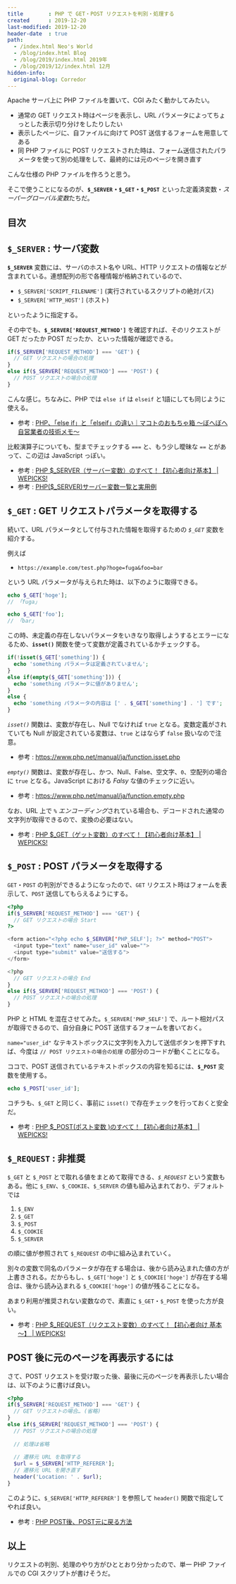 ```yaml
---
title        : PHP で GET・POST リクエストを判別・処理する
created      : 2019-12-20
last-modified: 2019-12-20
header-date  : true
path:
  - /index.html Neo's World
  - /blog/index.html Blog
  - /blog/2019/index.html 2019年
  - /blog/2019/12/index.html 12月
hidden-info:
  original-blog: Corredor
---
```


Apache サーバ上に PHP ファイルを置いて、CGI みたく動かしてみたい。

- 通常の GET リクエスト時はページを表示し、URL パラメータによってちょっとした表示切り分けをしたりしたい
- 表示したページに、自ファイルに向けて POST 送信するフォームを用意してある
- 同 PHP ファイルに POST リクエストされた時は、フォーム送信されたパラメータを使って別の処理をして、最終的には元のページを開き直す

こんな仕様の PHP ファイルを作ろうと思う。

そこで使うことになるのが、**`$_SERVER`・`$_GET`・`$_POST`** といった定義済変数・*スーパーグローバル変数*たちだ。

## 目次

## `$_SERVER` : サーバ変数

**`$_SERVER`** 変数には、サーバのホスト名や URL、HTTP リクエストの情報などが含まれている。連想配列の形で各種情報が格納されているので、

- `$_SERVER['SCRIPT_FILENAME']` (実行されているスクリプトの絶対パス)
- `$_SERVER['HTTP_HOST']` (ホスト)

といったように指定する。

その中でも、**`$_SERVER['REQUEST_METHOD']`** を確認すれば、そのリクエストが GET だったか POST だったか、といった情報が確認できる。

```php
if($_SERVER['REQUEST_METHOD'] === 'GET') {
  // GET リクエストの場合の処理
}
else if($_SERVER['REQUEST_METHOD'] === 'POST') {
  // POST リクエストの場合の処理
}
```

こんな感じ。ちなみに、PHP では `else if` は `elseif` と1語にしても同じように使える。

- 参考 : [PHP、「else if」と「elseif」の違い｜マコトのおもちゃ箱 ～ぼへぼへ自営業者の技術メモ～](http://piyopiyocs.blog115.fc2.com/blog-entry-937.html)

比較演算子についても、型までチェックする `===` と、もう少し曖昧な `==` とがあって、この辺は JavaScript っぽい。

- 参考 : [PHP $_SERVER（サーバー変数）のすべて！【初心者向け基本】 | WEPICKS!](https://wepicks.net/phpref-server/)
- 参考 : [PHP($_SERVER)サーバー変数一覧と実用例](https://www.flatflag.nir87.com/server-358)

## `$_GET` : GET リクエストパラメータを取得する

続いて、URL パラメータとして付与された情報を取得するための *`$_GET`* 変数を紹介する。

例えば

- `https://example.com/test.php?hoge=fuga&foo=bar`

という URL パラメータが与えられた時は、以下のように取得できる。

```php
echo $_GET['hoge'];
// 「fuga」

echo $_GET['foo'];
// 「bar」
```

この時、未定義の存在しないパラメータをいきなり取得しようするとエラーになるため、**`isset()`** 関数を使って変数が定義されているかチェックする。

```php
if(!isset($_GET['something']) {
  echo 'something パラメータは定義されていません';
}
else if(empty($_GET['something'])) {
  echo 'something パラメータに値がありません';
}
else {
  echo 'something パラメータの内容は [' . $_GET['something'] . '] です';
}
```

*`isset()`* 関数は、変数が存在し、Null でなければ `true` となる。変数定義がされていても Null が設定されている変数は、`true` とはならず `false` 扱いなので注意。

- 参考 : <https://www.php.net/manual/ja/function.isset.php>

*`empty()`* 関数は、変数が存在し、かつ、Null、False、空文字、`0`、空配列の場合に `true` となる。JavaScript における *Falsy* な値のチェックに近い。

- 参考 : <https://www.php.net/manual/ja/function.empty.php>

なお、URL 上で *`%` エンコーディング*されている場合も、デコードされた通常の文字列が取得できるので、変換の必要はない。

- 参考 : [PHP $_GET（ゲット変数）のすべて！【初心者向け基本】 | WEPICKS!](https://wepicks.net/phpref-get/)

## `$_POST` : POST パラメータを取得する

`GET`・`POST` の判別ができるようになったので、`GET` リクエスト時はフォームを表示して、`POST` 送信してもらえるようにする。

```php
<?php
if($_SERVER['REQUEST_METHOD'] === 'GET') {
  // GET リクエストの場合 Start
?>

<form action="<?php echo $_SERVER['PHP_SELF']; ?>" method="POST">
  <input type="text" name="user_id" value="">
  <input type="submit" value="送信する">
</form>

<?php
  // GET リクエストの場合 End
}
else if($_SERVER['REQUEST_METHOD'] === 'POST') {
  // POST リクエストの場合の処理
}
```

PHP と HTML を混在させてみた。`$_SERVER['PHP_SELF']` で、ルート相対パスが取得できるので、自分自身に POST 送信するフォームを書いておく。

`name="user_id"` なテキストボックスに文字列を入力して送信ボタンを押下すれば、今度は `// POST リクエストの場合の処理` の部分のコードが動くことになる。

ココで、POST 送信されているテキストボックスの内容を知るには、**`$_POST`** 変数を使用する。

```php
echo $_POST['user_id'];
```

コチラも、`$_GET` と同じく、事前に `isset()` で存在チェックを行っておくと安全だ。

- 参考 : [PHP $_POST(ポスト変数 )のすべて！【初心者向け基本】 | WEPICKS!](https://wepicks.net/phpref-post/)

## `$_REQUEST` : 非推奨

`$_GET` と `$_POST` とで取れる値をまとめて取得できる、*`$_REQUEST`* という変数もある。他に `$_ENV`、`$_COOKIE`、`$_SERVER` の値も組み込まれており、デフォルトでは

1. `$_ENV`
2. `$_GET`
3. `$_POST`
4. `$_COOKIE`
5. `$_SERVER`

の順に値が参照されて `$_REQUEST` の中に組み込まれていく。

別々の変数で同名のパラメータが存在する場合は、後から読み込まれた値の方が上書きされる。だからもし、`$_GET['hoge']` と `$_COOKIE['hoge']` が存在する場合は、後から読み込まれる `$_COOKIE['hoge']` の値が残ることになる。

あまり利用が推奨されない変数なので、素直に `$_GET`・`$_POST` を使った方が良い。

- 参考 : [PHP $_REQUEST（リクエスト変数）のすべて！【初心者向け 基本～】 | WEPICKS!](https://wepicks.net/phpref-request/)

## POST 後に元のページを再表示するには

さて、POST リクエストを受け取った後、最後に元のページを再表示したい場合は、以下のように書けば良い。

```php
<?php
if($_SERVER['REQUEST_METHOD'] === 'GET') {
  // GET リクエストの場合… (省略)
}
else if($_SERVER['REQUEST_METHOD'] === 'POST') {
  // POST リクエストの場合の処理
  
  // 処理は省略
  
  // 遷移元 URL を取得する
  $url = $_SERVER['HTTP_REFERER'];
  // 遷移元 URL を開き直す
  header('Location: ' . $url);
}
```

このように、`$_SERVER['HTTP_REFERER']` を参照して `header()` 関数で指定してやれば良い。

- 参考 : [PHP POST後、POST元に戻る方法](https://lp.olivesystem.jp/1145.html)

## 以上

リクエストの判別、処理のやり方がひととおり分かったので、単一 PHP ファイルでの CGI スクリプトが書けそうだ。
